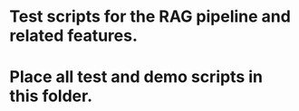 # Test scripts for the RAG pipeline and related features.
# Place all test and demo scripts in this folder.
